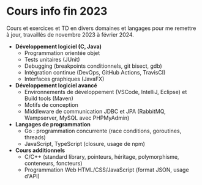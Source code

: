 # Cours info fin 2023
Cours et exercices et TD en divers domaines et langages pour me remettre à jour, travaillés de novembre 2023 à février 2024.

* **Développement logiciel (C, Java)**
  * Programmation orientée objet
  * Tests unitaires (JUnit)
  * Debugging (breakpoints conditionnels, git bisect, gdb)
  * Intégration continue (DevOps, GitHub Actions, TravisCI)
  * Interfaces graphiques (JavaFX)
* **Développement logiciel avancé**
  * Environnements de développement (VSCode, IntelliJ, Eclipse) et Build tools (Maven)
  * Motifs de conception
  * Middleware de communication JDBC et JPA (RabbitMQ, Wampserver, MySQL avec PHPMyAdmin)
* **Langages de programmation**
  * Go : programmation concurrente (race conditions, goroutines, threads)
  * JavaScript, TypeScript (closure, usage de npm)
* **Cours additionnels**
  * C/C++ (standard library, pointeurs, héritage, polymorphisme, conteneurs, foncteurs)
  * Programmation Web HTML/CSS/JavaScript (format JSON, usage d'API)